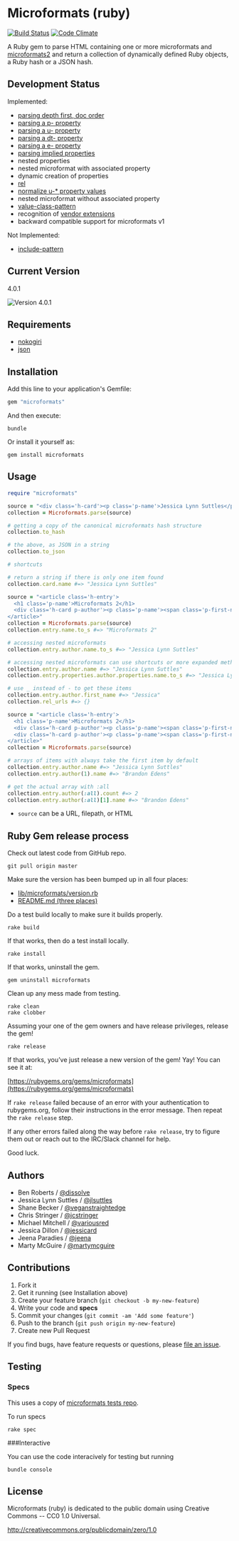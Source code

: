 # Microformats (ruby)

[![Build Status](https://travis-ci.org/indieweb/microformats-ruby.svg)](https://travis-ci.org/indieweb/microformats-ruby)
[![Code Climate](https://codeclimate.com/github/indieweb/microformats-ruby/badges/gpa.svg)](https://codeclimate.com/github/indieweb/microformats-ruby)

A Ruby gem to parse HTML containing one or more microformats and [microformats2](http://microformats.org/wiki/microformats-2)
and return a collection of dynamically defined Ruby objects, a Ruby hash or a JSON hash.


## Development Status

Implemented:

* [parsing depth first, doc order](http://microformats.org/wiki/microformats2-parsing#parse_a_document_for_microformats)
* [parsing a p- property](http://microformats.org/wiki/microformats2-parsing#parsing_a_p-_property)
* [parsing a u- property](http://microformats.org/wiki/microformats2-parsing#parsing_a_u-_property)
* [parsing a dt- property](http://microformats.org/wiki/microformats2-parsing#parsing_a_dt-_property)
* [parsing a e- property](http://microformats.org/wiki/microformats2-parsing#parsing_an_e-_property)
* [parsing implied properties](http://microformats.org/wiki/microformats-2-parsing#parsing_for_implied_properties)
* nested properties
* nested microformat with associated property
* dynamic creation of properties
* [rel](http://microformats.org/wiki/rel)
* [normalize u-* property values](http://microformats.org/wiki/microformats2-parsing-faq#normalizing_u-.2A_property_values)
* nested microformat without associated property
* [value-class-pattern](http://microformats.org/wiki/value-class-pattern)
* recognition of [vendor extensions](http://microformats.org/wiki/microformats2#VENDOR_EXTENSIONS)
* backward compatible support for microformats v1

Not Implemented:

* [include-pattern](http://microformats.org/wiki/include-pattern)


## Current Version

4.0.1

![Version 4.0.1](https://img.shields.io/badge/VERSION-4.0.1-green.svg)


## Requirements

* [nokogiri](https://github.com/sparklemotion/nokogiri)
* [json](https://github.com/flori/json)


## Installation

Add this line to your application's Gemfile:

```ruby
gem "microformats"
```

And then execute:

```
bundle
```

Or install it yourself as:

```
gem install microformats
```


## Usage

```ruby
require "microformats"

source = "<div class='h-card'><p class='p-name'>Jessica Lynn Suttles</p></div>"
collection = Microformats.parse(source)

# getting a copy of the canonical microformats hash structure
collection.to_hash

# the above, as JSON in a string
collection.to_json

# shortcuts

# return a string if there is only one item found
collection.card.name #=> "Jessica Lynn Suttles"

source = "<article class='h-entry'>
  <h1 class='p-name'>Microformats 2</h1>
  <div class='h-card p-author'><p class='p-name'><span class='p-first-name'>Jessica</span> Lynn Suttles</p></div>
</article>"
collection = Microformats.parse(source)
collection.entry.name.to_s #=> "Microformats 2"

# accessing nested microformats
collection.entry.author.name.to_s #=> "Jessica Lynn Suttles"

# accessing nested microformats can use shortcuts or more expanded method
collection.entry.author.name #=> "Jessica Lynn Suttles"
collection.entry.properties.author.properties.name.to_s #=> "Jessica Lynn Suttles"

# use _ instead of - to get these items
collection.entry.author.first_name #=> "Jessica"
collection.rel_urls #=> {}

source = "<article class='h-entry'>
  <h1 class='p-name'>Microformats 2</h1>
  <div class='h-card p-author'><p class='p-name'><span class='p-first-name'>Jessica</span> Lynn Suttles</p></div>
  <div class='h-card p-author'><p class='p-name'><span class='p-first-name'>Brandon</span> Edens</p></div>
</article>"
collection = Microformats.parse(source)

# arrays of items with always take the first item by default
collection.entry.author.name #=> "Jessica Lynn Suttles"
collection.entry.author(1).name #=> "Brandon Edens"

# get the actual array with :all
collection.entry.author(:all).count #=> 2
collection.entry.author(:all)[1].name #=> "Brandon Edens"

```

* `source` can be a URL, filepath, or HTML


## Ruby Gem release process

Check out latest code from GitHub repo.

```
git pull origin master
```

Make sure the version has been bumped up in all four places:

- [lib/microformats/version.rb](https://github.com/indieweb/microformats-ruby/blob/master/lib/microformats/version.rb#L2)
- [README.md (three places)](https://github.com/indieweb/microformats-ruby/blob/master/README.md)

Do a test build locally to make sure it builds properly.

```
rake build
```

If that works, then do a test install locally.

  ```
rake install
```

If that works, uninstall the gem.

```
gem uninstall microformats
```

Clean up any mess made from testing.

```
rake clean
rake clobber
```

Assuming your one of the gem owners and have release privileges, release the gem!

```
rake release
```

If that works, you’ve just release a new version of the gem! Yay! You can see it at:

[https://rubygems.org/gems/microformats](https://rubygems.org/gems/microformats)

If `rake release` failed because of an error with your authentication to rubygems.org, follow their instructions in the error message. Then repeat the `rake release` step.

If any other errors failed along the way before `rake release`, try to figure them out or reach out to the IRC/Slack channel for help.

Good luck.


## Authors

- Ben Roberts / [@dissolve](https://github.com/dissolve)
- Jessica Lynn Suttles / [@jlsuttles](https://github.com/jlsuttles)
- Shane Becker / [@veganstraightedge](https://github.com/veganstraightedge)
- Chris Stringer / [@jcstringer](https://github.com/jcstringer)
- Michael Mitchell / [@variousred](https://github.com/variousred)
- Jessica Dillon / [@jessicard](https://github.com/jessicard)
- Jeena Paradies / [@jeena](https://github.com/jeena)
- Marty McGuire / [@martymcguire](https://github.com/martymcguire)

## Contributions

1. Fork it
2. Get it running (see Installation above)
3. Create your feature branch (`git checkout -b my-new-feature`)
4. Write your code and **specs**
5. Commit your changes (`git commit -am 'Add some feature'`)
6. Push to the branch (`git push origin my-new-feature`)
7. Create new Pull Request

If you find bugs, have feature requests or questions, please
[file an issue](https://github.com/indieweb/microformats-ruby/issues).


## Testing

### Specs

This uses a copy of  [microformats tests repo](https://github.com/microformats/tests).

To run specs
```
rake spec
```

###Interactive

You can use the code interacively for testing but running
```
bundle console
```

## License

Microformats (ruby) is dedicated to the public domain using Creative Commons -- CC0 1.0 Universal.

http://creativecommons.org/publicdomain/zero/1.0
